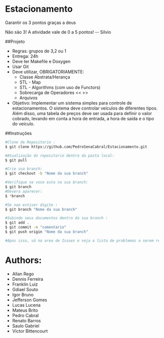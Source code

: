 # Estacionamento
Garantir os 3 pontos graças a deus

Não são 3! A atividade vale de 0 a 5 pontos! -- Silvio


##Projeto

* Regras: grupos de 3,2 ou 1
* Entrega: 24h
* Deve ter Makefile e Doxygen
* Usar Git
* Deve utilizar, OBRIGATORIAMENTE:
    * Classe Abstrata/Herança
    * STL - Map
    * STL - Algorithms (com uso de Functors)
    * Sobrecarga de Operadores << >>
    * Arquivos
* Objetivo: Implementar um sistema simples para controle de estacionamentos. O sistema deve controlar veículos de diferentes tipos. Além disso, uma tabela de preços deve ser usada para definir o valor cobrado, levando em conta a hora de entrada, a hora de saída e o tipo do veículo.

##Instruções
```sh
#Clone de Repositorio : 
$ git clone https://github.com/PedroSenaCabral/Estacionamento.git

#Atualização do repositorio dentro da pasta local: 
$ git pull

#Crie sua branch: 
$ git checkout -b "Nome da sua branch"

#Verifique se voce esta na sua branch: 
$ git branch
#Devera aparecer: 
$ *branch 

#Se nao estiver digite : 
$ git branch "Nome da sua branch"

#Subindo seus documentos dentro da sua branch : 
$ git add . 
$ git commit -m "comentario"
$ git push origin "Nome da sua branch"

#Apos isso, vá na area de Issues e veja a lista de problemas a serem resolvidos e entre em uma e de "Assign" em uma delas, caso nao consiga entre em contato. Tarefas podem ser divididas desde que trabalhem em conjunto.
```
# Authors:
   * Allan Rego
   * Dennis Ferreira
   * Franklin Luiz
   * Gdiael Souto
   * Igor Bruno
   * Jefferson Gomes
   * Lucas Lucena
   * Mateus Brito
   * Pedro Cabral
   * Renato Barros
   * Saulo Gabriel
   * Victor Bittencourt
